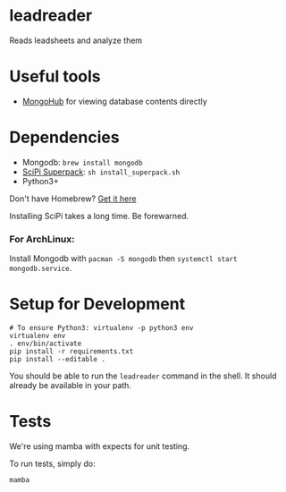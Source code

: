 # leadreader
Reads leadsheets and analyze them

# Useful tools

- [MongoHub](https://github.com/jeromelebel/MongoHub-Mac) for viewing database contents directly

# Dependencies

- Mongodb: `brew install mongodb`
- [SciPi Superpack](http://stronginference.com/ScipySuperpack/): `sh install_superpack.sh`
- Python3+

Don't have Homebrew? [Get it here](http://brew.sh/)

Installing SciPi takes a long time. Be forewarned.

### For ArchLinux:

Install Mongodb with `pacman -S mongodb` then `systemctl start mongodb.service`.

# Setup for Development

    # To ensure Python3: virtualenv -p python3 env
    virtualenv env
    . env/bin/activate
    pip install -r requirements.txt
    pip install --editable .

You should be able to run the `leadreader` command in the shell. It should already be available in your path.

# Tests

We're using mamba with expects for unit testing.

To run tests, simply do:

    mamba
